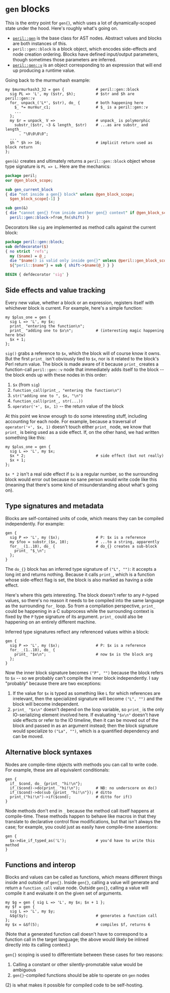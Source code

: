 # `gen` blocks
This is the entry point for `gen{}`, which uses a lot of dynamically-scoped
state under the hood. Here's roughly what's going on.

- [`peril::gen`](../gen.md#) is the base class for AST nodes. Abstract values
  and blocks are both instances of this.
- `peril::gen::block` is a block object, which encodes side-effects and node
  creation ordering. Blocks have defined input/output parameters, though
  sometimes those parameters are inferred.
- [`peril::gen::v`](v.md#) is an object corresponding to an expression that
  will end up producing a runtime value.

Going back to the murmurhash example:

```
my $murmurhash3_32 = gen {              # peril::gen::block
  sig PL => 'L', my ($str, $h);         # $str and $h are peril::gen::v
  for_ unpack_('L*', $str), do_ {       # both happening here
    $_ *= murmur_c1;                    # $_ is a peril::gen::v
    ...
  };
  my $r = unpack_ V =>                  # unpack_ is polymorphic
    substr_($str, ~3 & length_ $str)    # ...as are substr_ and length_
      . "\0\0\0\0";
  ...
  $h ^ $h >> 16;                        # implicit return used as block return
};
```

`gen(&)` creates and ultimately returns a `peril::gen::block` object whose type
signature is `PL => L`. Here are the mechanics:

```perl
package peril;
our @gen_block_scope;

sub gen_current_block
{ die "not inside a gen{} block" unless @gen_block_scope;
  $gen_block_scope[-1] }

sub gen(&)
{ die "cannot gen{} from inside another gen{} context" if @gen_block_scope;
  peril::gen::block->from_fn(shift) }
```

Decorators like `sig` are implemented as method calls against the current
block:

```perl
package peril::gen::block;
sub defdecorator($)
{ no strict 'refs';
  my ($name) = @_;
  die "$name() is valid only inside gen{}" unless @peril::gen_block_scope;
  ${"peril::$name"} = sub { shift->$name(@_) } }

BEGIN { defdecorator 'sig' }
```

## Side effects and value tracking
Every new value, whether a block or an expression, registers itself with
whichever block is current. For example, here's a simple function:

```
my $plus_one = gen {
  sig L => 'L', my $x;
  print_ "entering the function\n";
  print_ "adding one to $x\n";          # (interesting magic happening here btw)
  $x + 1;
};
```

`sig()` grabs a reference to `$x`, which the block will of course know it owns.
But the first `print_` isn't obviously tied to `$x`, nor is it related to the
block's Perl return value. The block is made aware of it because `print_`
creates a function-call `peril::gen::v` node that immediately adds itself to
the block -- the block ends up with these nodes in this order:

1. `$x` (from `sig`)
2. `function_call(print_, "entering the function\n")`
3. `str("adding one to ", $x, "\n")`
4. `function_call(print_, str(...))`
5. `operator('+', $x, 1)` -- the return value of the block

At this point we know enough to do some interesting stuff, including accounting
for each node. For example, because a traversal of `operator('+', $x, 1)`
doesn't touch either `print_` node, we know that `print_` is being used as a
side effect. If, on the other hand, we had written something like this:

```
my $plus_one = gen {
  sig L => 'L', my $x;
  $x * 2;                               # side effect (but not really)
  $x + 1;
};
```

`$x * 2` isn't a real side effect if `$x` is a regular number, so the
surrounding block would error out because no sane person would write code like
this (meaning that there's some kind of misunderstanding about what's going
on).

## Type signatures and metadata
Blocks are self-contained units of code, which means they can be compiled
independently. For example:

```
gen {
  sig P => 'L', my ($x);                # P: $x is a reference
  my $foo = substr_($x, 10);            # ...to a string, apparently
  for_ _(1..10), do_ {                  # do_{} creates a sub-block
    print_ "$_\n";
  };
}
```

The `do_{}` block has an inferred type signature of `("L", "")`: it accepts a
long int and returns nothing. Because it calls `print_`, which is a function
whose side-effect flag is set, the block is also marked as having a side
effect.

Here's where this gets interesting. The block doesn't refer to any `P`-typed
values, so there's no reason it needs to be compiled into the same language as
the surrounding `for_` loop. So from a compilation perspective, `print_` could
be happening in a C subprocess while the surrounding context is fixed by the
`P` type signature of its argument. `print_` could also be happening on an
entirely different machine.

Inferred type signatures reflect any referenced values within a block:

```
gen {
  sig P => 'L', my ($x);                # P: $x is a reference
  for_ _(1..10), do_ {
    print_ "$x\n";                      # now $x is the block arg
  };
}
```

Now the inner block signature becomes `("P", "")` because the block refers to
`$x` -- so we probably can't compile the inner block independently. I say
"probably" because there are two exceptions:

1. If the value for `$x` is typed as something like `L` for which references
   are irrelevant, then the specialized signature will become `("L", "")` and
   the block will become independent.
2. `print_ "$x\n"` doesn't depend on the loop variable, so `print_` is the only
   IO-serializing element involved here. If evaluating `"$x\n"` doesn't have
   side effects or refer to the IO timeline, then it can be moved out of the
   block and passed in as an argument instead; then the block signature would
   specialize to `("La", "")`, which is a quantified dependency and can be
   moved.

## Alternative block syntaxes
Nodes are compile-time objects with methods you can call to write code. For
example, these are all equivalent conditionals:

```
gen {
  if_ $cond, do_ {print_ "hi!\n"};
  if_($cond)->do(print_ "hi!\n");       # NB: no underscore on do()
  if_($cond)->do(sub {print_ "hi!\n"}); # ditto
  print_("hi!\n")->if($cond);           # ditto for if()
}
```

Node methods don't end in `_` because the method call itself happens at
compile-time. These methods happen to behave like macros in that they translate
to declarative control flow modifications, but that isn't always the case; for
example, you could just as easily have compile-time assertions:

```
gen {
  $x->die_if_typed_as('L');             # you'd have to write this method
}
```

## Functions and interop
Blocks and values can be called as functions, which means different things
inside and outside of `gen{}`. Inside `gen{}`, calling a value will generate
and return a `function_call` value node. Outside `gen{}`, calling a value will
compile it and evaluate it on the given set of arguments.

```
my $g = gen { sig L => 'L', my $x; $x + 1 };
my $f = gen {
  sig L => 'L', my $y;
  &$g($y);                              # generates a function call
};
my $x = &$f(5);                         # compiles $f, returns 6
```

(Note that a generated function call doesn't have to correspond to a function
call in the target language; the above would likely be inlined directly into
its calling context.)

`gen{}` scoping is used to differentiate between these cases for two reasons:

1. Calling a constant or other silently-promotable value would be ambiguous
2. `gen{}`-compiled functions should be able to operate on `gen` nodes

(2) is what makes it possible for compiled code to be self-hosting.
